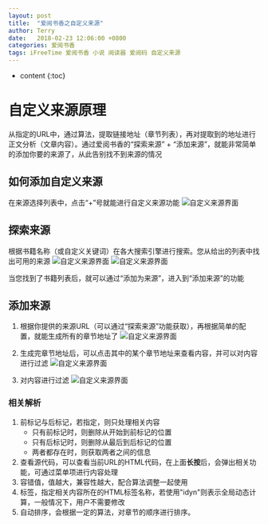 ```yaml
---
layout: post
title:  "爱阅书香之自定义来源"
author: Terry
date:   2018-02-23 12:06:00 +0800
categories: 爱阅书香
tags: iFreeTime 爱阅书香 小说 阅读器 爱阅码 自定义来源
---
```

 
* content
{:toc}

# 自定义来源原理

从指定的URL中，通过算法，提取链接地址（章节列表），再对提取到的地址进行正文分析（文章内容）。通过爱阅书香的“探索来源” + “添加来源”，就能非常简单的添加你要的来源了，从此告别找不到来源的情况






## 如何添加自定义来源

在来源选择列表中，点击“+”号就能进行自定义来源功能
![自定义来源界面](/files/ift_cs1.png)


## 探索来源

根据书籍名称（或自定义关键词）在各大搜索引擎进行搜索。您从给出的列表中找出可用的来源
![自定义来源界面](/files/ift_cs2.png)
![自定义来源界面](/files/ift_cs3.png)

当您找到了书籍列表后，就可以通过“添加为来源”，进入到“添加来源”的功能

## 添加来源

1. 根据你提供的来源URL（可以通过“探索来源”功能获取），再根据简单的配置，就能生成所有的章节地址了
![自定义来源界面](/files/ift_cs4.png)

2. 生成完章节地址后，可以点击其中的某个章节地址来查看内容，并可以对内容进行过滤
![自定义来源界面](/files/ift_cs5.png)

3. 对内容进行过滤
![自定义来源界面](/files/ift_cs6.png)

### 相关解析
1. 前标记与后标记，若指定，则只处理相关内容
    * 只有前标记时，则删除从开始到前标记的位置
    * 只有后标记时，则删除从最后到后标记的位置
    * 两者都存在时，则获取两者之间的信息
2. 查看源代码，可以查看当前URL的HTML代码，在上面**长按**后，会弹出相关功能，可通过菜单项进行内容处理
3. 容错值，值越大，兼容性越大，配合算法调整一起使用
4. 标签，指定相关内容所在的HTML标签名称，若使用"idyn"则表示全局动态计算，一般情况下，用户不需要修改
5. 自动排序，会根据一定的算法，对章节的顺序进行排序。




